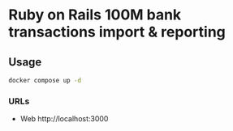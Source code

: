 # Ruby on Rails 100M bank transactions import & reporting

## Usage

```bash
docker compose up -d
```

### URLs

- Web http://localhost:3000
